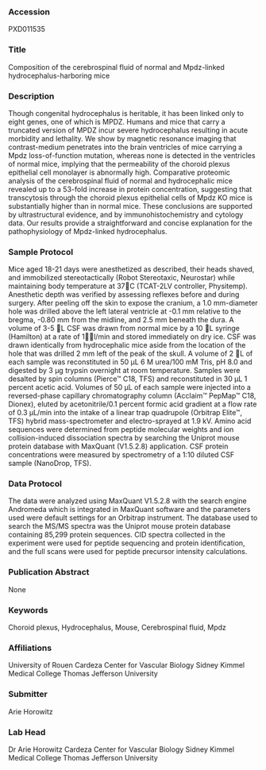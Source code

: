 ### Accession
PXD011535

### Title
Composition of the cerebrospinal fluid of normal and Mpdz-linked hydrocephalus-harboring mice

### Description
Though congenital hydrocephalus is heritable, it has been linked only to eight genes, one of which is MPDZ. Humans and mice that carry a truncated version of MPDZ incur severe hydrocephalus resulting in acute morbidity and lethality. We show by magnetic resonance imaging that contrast-medium penetrates into the brain ventricles of mice carrying a Mpdz loss-of-function mutation, whereas none is detected in the ventricles of normal mice, implying that the permeability of the choroid plexus epithelial cell monolayer is abnormally high. Comparative proteomic analysis of the cerebrospinal fluid of normal and hydrocephalic mice revealed up to a 53-fold increase in protein concentration, suggesting that transcytosis through the choroid plexus epithelial cells of Mpdz KO mice is substantially higher than in normal mice. These conclusions are supported by ultrastructural evidence, and by immunohistochemistry and cytology data. Our results provide a straightforward and concise explanation for the pathophysiology of Mpdz-linked hydrocephalus.

### Sample Protocol
Mice aged 18-21 days were anesthetized as described, their heads shaved, and immobilized stereotactically (Robot Stereotaxic, Neurostar) while maintaining body temperature at 37C (TCAT-2LV controller, Physitemp). Anesthetic depth was verified by assessing reflexes before and during surgery. After peeling off the skin to expose the cranium, a 1.0 mm-diameter hole was drilled above the left lateral ventricle at -0.1 mm relative to the bregma, -0.80 mm from the midline, and 2.5 mm beneath the dura. A volume of 3-5 L CSF was drawn from normal mice by a 10 L syringe (Hamilton) at a rate of 1l/min and stored immediately on dry ice. CSF was drawn identically from hydrocephalic mice aside from the location of the hole that was drilled 2 mm left of the peak of the skull. A volume of 2 L of each sample was reconstituted in 50 μL 6 M urea/100 mM Tris, pH 8.0 and digested by 3 μg trypsin overnight at room temperature. Samples were desalted by spin columns (Pierce™ C18, TFS) and reconstituted in 30 μL 1 percent acetic acid. Volumes of 50 μL of each sample were injected into a reversed-phase capillary chromatography column (Acclaim™ PepMap™ C18, Dionex), eluted by acetonitrile/0.1 percent formic acid gradient at a flow rate of 0.3 μL/min into the intake of a linear trap quadrupole (Orbitrap Elite™, TFS) hybrid mass-spectrometer and electro-sprayed at 1.9 kV. Amino acid sequences were determined from peptide molecular weights and ion collision-induced dissociation spectra by searching the Uniprot mouse protein database with MaxQuant (V1.5.2.8) application. CSF protein concentrations were measured by spectrometry of a 1:10 diluted CSF sample (NanoDrop, TFS).

### Data Protocol
The data were analyzed using MaxQuant V1.5.2.8 with the search engine Andromeda which is integrated in MaxQuant software and the parameters used were default settings for an Orbitrap instrument. The database used to search the MS/MS spectra was the Uniprot mouse protein database containing 85,299 protein sequences. CID spectra collected in the experiment were used for peptide sequencing and protein identification, and the full scans were used for peptide precursor intensity calculations.

### Publication Abstract
None

### Keywords
Choroid plexus, Hydrocephalus, Mouse, Cerebrospinal fluid, Mpdz

### Affiliations
University of Rouen
Cardeza Center for Vascular Biology Sidney Kimmel Medical College Thomas Jefferson University

### Submitter
Arie Horowitz

### Lab Head
Dr Arie Horowitz
Cardeza Center for Vascular Biology Sidney Kimmel Medical College Thomas Jefferson University



